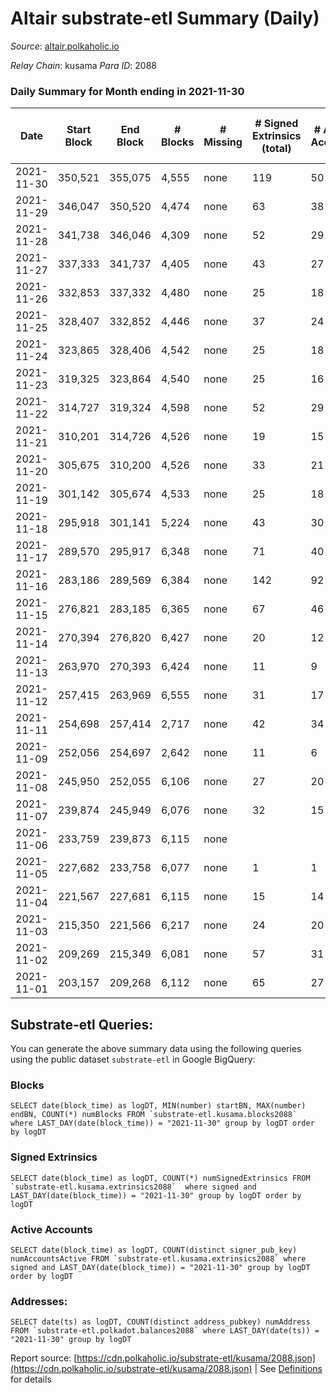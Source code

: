 # Altair substrate-etl Summary (Daily)

_Source_: [altair.polkaholic.io](https://altair.polkaholic.io)

*Relay Chain*: kusama
*Para ID*: 2088



### Daily Summary for Month ending in 2021-11-30


| Date | Start Block | End Block | # Blocks | # Missing | # Signed Extrinsics (total) | # Active Accounts | # Addresses with Balances | # Events | # Transfers | # XCM Transfers In | # XCM Transfers Out |
| ---- | ----------- | --------- | -------- | --------- | --------------------------- | ----------------- | ------------------------- | -------- | ----------- | ------------------ | ------------------- |
| 2021-11-30 | 350,521 | 355,075 | 4,555 | none  | 119 | 50 | 17,251 | 11,101 | 170 ($41,708.30) |   |   |
| 2021-11-29 | 346,047 | 350,520 | 4,474 | none  | 63 | 38 | 17,084 | 9,651 | 58 ($97,387.29) |   |   |
| 2021-11-28 | 341,738 | 346,046 | 4,309 | none  | 52 | 29 | 17,021 | 9,309 | 58 ($10,429.44) |   |   |
| 2021-11-27 | 337,333 | 341,737 | 4,405 | none  | 43 | 27 | 16,964 | 9,315 | 42 ($16,746.75) |   |   |
| 2021-11-26 | 332,853 | 337,332 | 4,480 | none  | 25 | 18 | 16,921 | 9,686 | 64 ($45,258.17) |   |   |
| 2021-11-25 | 328,407 | 332,852 | 4,446 | none  | 37 | 24 | 16,862 | 9,523 | 54 ($28,050.51) |   |   |
| 2021-11-24 | 323,865 | 328,406 | 4,542 | none  | 25 | 18 | 16,808 | 10,043 | 85 ($94,946.26) |   |   |
| 2021-11-23 | 319,325 | 323,864 | 4,540 | none  | 25 | 16 |  | 10,403 | 118 ($78,442.19) |   |   |
| 2021-11-22 | 314,727 | 319,324 | 4,598 | none  | 52 | 29 | 16,608 | 10,917 | 152 ($62,052.30) |   |   |
| 2021-11-21 | 310,201 | 314,726 | 4,526 | none  | 19 | 15 | 16,459 | 10,794 | 157 ($78,775.56) |   |   |
| 2021-11-20 | 305,675 | 310,200 | 4,526 | none  | 33 | 21 | 16,307 | 10,714 | 148 ($69,633.56) |   |   |
| 2021-11-19 | 301,142 | 305,674 | 4,533 | none  | 25 | 18 | 16,160 | 12,124 | 276 ($140,435.19) |   |   |
| 2021-11-18 | 295,918 | 301,141 | 5,224 | none  | 43 | 30 | 15,888 | 14,523 | 367 ($149,158.25) |   |   |
| 2021-11-17 | 289,570 | 295,917 | 6,348 | none  | 71 | 40 | 15,523 | 19,862 | 647 ($599,732.90) |   |   |
| 2021-11-16 | 283,186 | 289,569 | 6,384 | none  | 142 | 92 |  | 40,800 | 2,547 ($2,000,028.64) |   |   |
| 2021-11-15 | 276,821 | 283,185 | 6,365 | none  | 67 | 46 | 12,407 | 21,595 | 804 ($582,688.11) |   |   |
| 2021-11-14 | 270,394 | 276,820 | 6,427 | none  | 20 | 12 | 11,633 | 12,877 |   |   |   |
| 2021-11-13 | 263,970 | 270,393 | 6,424 | none  | 11 | 9 | 11,633 | 12,863 |   |   |   |
| 2021-11-12 | 257,415 | 263,969 | 6,555 | none  | 31 | 17 | 11,632 | 13,144 |   |   |   |
| 2021-11-11 | 254,698 | 257,414 | 2,717 | none  | 42 | 34 | 11,631 | 5,478 |   |   |   |
| 2021-11-09 | 252,056 | 254,697 | 2,642 | none  | 11 | 6 | 11,622 | 5,301 |   |   |   |
| 2021-11-08 | 245,950 | 252,055 | 6,106 | none  | 27 | 20 | 11,620 | 12,244 |   |   |   |
| 2021-11-07 | 239,874 | 245,949 | 6,076 | none  | 32 | 15 | 11,616 | 12,187 |   |   |   |
| 2021-11-06 | 233,759 | 239,873 | 6,115 | none  |  |  | 11,616 | 12,234 |   |   |   |
| 2021-11-05 | 227,682 | 233,758 | 6,077 | none  | 1 | 1 | 11,616 | 12,158 |   |   |   |
| 2021-11-04 | 221,567 | 227,681 | 6,115 | none  | 15 | 14 |  | 12,248 |   |   |   |
| 2021-11-03 | 215,350 | 221,566 | 6,217 | none  | 24 | 20 | 11,610 | 12,462 |   |   |   |
| 2021-11-02 | 209,269 | 215,349 | 6,081 | none  | 57 | 31 |  | 12,222 |   |   |   |
| 2021-11-01 | 203,157 | 209,268 | 6,112 | none  | 65 | 27 | 11,597 | 12,293 |   |   |   |

## Substrate-etl Queries:
You can generate the above summary data using the following queries using the public dataset `substrate-etl` in Google BigQuery:


### Blocks
```
SELECT date(block_time) as logDT, MIN(number) startBN, MAX(number) endBN, COUNT(*) numBlocks FROM `substrate-etl.kusama.blocks2088`  where LAST_DAY(date(block_time)) = "2021-11-30" group by logDT order by logDT
```


### Signed Extrinsics
```
SELECT date(block_time) as logDT, COUNT(*) numSignedExtrinsics FROM `substrate-etl.kusama.extrinsics2088`  where signed and LAST_DAY(date(block_time)) = "2021-11-30" group by logDT order by logDT
```


### Active Accounts
```
SELECT date(block_time) as logDT, COUNT(distinct signer_pub_key) numAccountsActive FROM `substrate-etl.kusama.extrinsics2088` where signed and LAST_DAY(date(block_time)) = "2021-11-30" group by logDT order by logDT
```


### Addresses:
```
SELECT date(ts) as logDT, COUNT(distinct address_pubkey) numAddress FROM `substrate-etl.polkadot.balances2088` where LAST_DAY(date(ts)) = "2021-11-30" group by logDT
```



Report source: [https://cdn.polkaholic.io/substrate-etl/kusama/2088.json](https://cdn.polkaholic.io/substrate-etl/kusama/2088.json) | See [Definitions](/DEFINITIONS.md) for details
